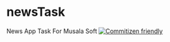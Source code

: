 # newsTask

News App Task For Musala Soft
[![Commitizen friendly](https://img.shields.io/badge/commitizen-friendly-brightgreen.svg)](http://commitizen.github.io/cz-cli/)
